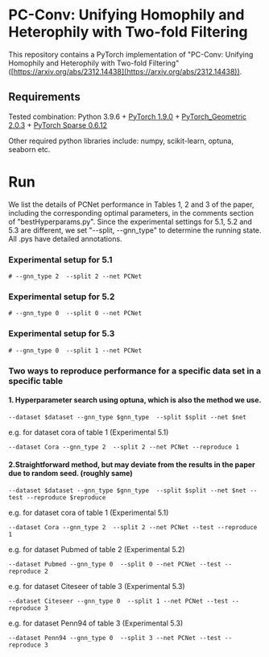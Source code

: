 # PC-Conv: Unifying Homophily and Heterophily with Two-fold Filtering
This repository contains a PyTorch implementation of "PC-Conv: Unifying Homophily and Heterophily with Two-fold Filtering"([https://arxiv.org/abs/2312.14438](https://arxiv.org/abs/2312.14438)).

## Requirements
Tested combination: Python 3.9.6 + [PyTorch 1.9.0](https://pytorch.org/get-started/previous-versions/) + [PyTorch_Geometric 2.0.3](https://pytorch-geometric.readthedocs.io/en/latest/notes/installation.html) + [PyTorch Sparse 0.6.12](https://github.com/rusty1s/pytorch_sparse)

Other required python libraries include: numpy, scikit-learn, optuna, seaborn etc.

# Run
We list the details of PCNet performance in Tables 1, 2 and 3 of the paper, 
including the corresponding optimal parameters, 
in the comments section of "bestHyperparams.py". 
Since the experimental settings for 5.1, 5.2 and 5.3 are different, 
we set "--split, --gnn_type" to determine the running state.
All .pys have detailed annotations.
### Experimental setup for 5.1
    # --gnn_type 2  --split 2 --net PCNet 
### Experimental setup for 5.2
    # --gnn_type 0  --split 0 --net PCNet 
### Experimental setup for 5.3
    # --gnn_type 0  --split 1 --net PCNet 
### Two ways to reproduce performance for a specific data set in a specific table
#### 1. Hyperparameter search using optuna, which is also the method we use. 
    --dataset $dataset --gnn_type $gnn_type  --split $split --net $net
e.g. for dataset cora of table 1 (Experimental 5.1)
    

```
--dataset Cora --gnn_type 2  --split 2 --net PCNet --reproduce 1
```

#### 2.Straightforward method, but may deviate from the results in the paper due to random seed. (roughly  same)
    --dataset $dataset --gnn_type $gnn_type  --split $split --net $net --test --reproduce $reproduce
e.g. for dataset cora of table 1 (Experimental 5.1)

```
--dataset Cora --gnn_type 2  --split 2 --net PCNet --test --reproduce 1
```

e.g. for dataset Pubmed of table 2 (Experimental 5.2)
```
--dataset Pubmed --gnn_type 0  --split 0 --net PCNet --test --reproduce 2
```

e.g. for dataset Citeseer of table 3 (Experimental 5.3)
```
--dataset Citeseer --gnn_type 0  --split 1 --net PCNet --test --reproduce 3
```

e.g. for dataset Penn94 of table 3 (Experimental 5.3)
```
--dataset Penn94 --gnn_type 0  --split 3 --net PCNet --test --reproduce 3
```



